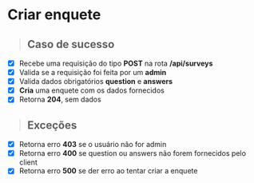 # Criar enquete

> ## Caso de sucesso

- [x] Recebe uma requisição do tipo **POST** na rota **/api/surveys**
- [x] Valida se a requisição foi feita por um **admin**
- [x] Valida dados obrigatórios **question** e **answers**
- [x] **Cria** uma enquete com os dados fornecidos
- [x] Retorna **204**, sem dados

> ## Exceções

- [x] Retorna erro **403** se o usuário não for admin
- [x] Retorna erro **400** se question ou answers não forem fornecidos pelo client
- [x] Retorna erro **500** se der erro ao tentar criar a enquete

